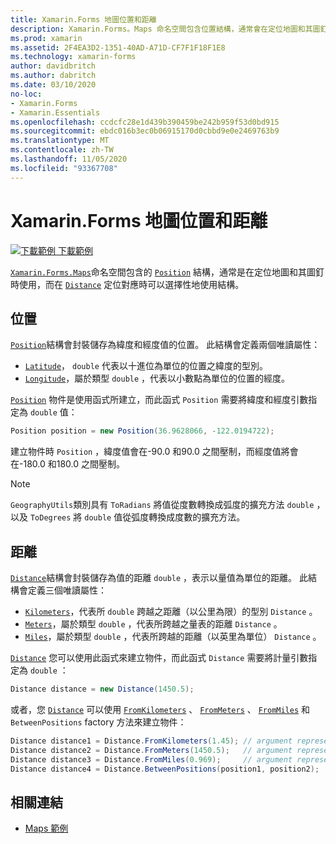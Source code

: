 ```yaml
---
title: Xamarin.Forms 地圖位置和距離
description: Xamarin.Forms。Maps 命名空間包含位置結構，通常會在定位地圖和其圖釘時使用，以及在定位地圖時選擇性地使用的距離結構。
ms.prod: xamarin
ms.assetid: 2F4EA3D2-1351-40AD-A71D-CF7F1F18F1E8
ms.technology: xamarin-forms
author: davidbritch
ms.author: dabritch
ms.date: 03/10/2020
no-loc:
- Xamarin.Forms
- Xamarin.Essentials
ms.openlocfilehash: ccdcfc28e1d439b390459be242b959f53d0bd915
ms.sourcegitcommit: ebdc016b3ec0b06915170d0cbbd9e0e2469763b9
ms.translationtype: MT
ms.contentlocale: zh-TW
ms.lasthandoff: 11/05/2020
ms.locfileid: "93367708"
---
```

# <a name="no-locxamarinforms-map-position-and-distance"></a>Xamarin.Forms 地圖位置和距離

[![下載範例](~/media/shared/download.png) 下載範例](/samples/xamarin/xamarin-forms-samples/workingwithmaps)

[`Xamarin.Forms.Maps`](xref:Xamarin.Forms.Maps)命名空間包含的 [`Position`](xref:Xamarin.Forms.Maps.Position) 結構，通常是在定位地圖和其圖釘時使用，而在 [`Distance`](xref:Xamarin.Forms.Maps.Distance) 定位對應時可以選擇性地使用結構。

## <a name="position"></a>位置

[`Position`](xref:Xamarin.Forms.Maps.Position)結構會封裝儲存為緯度和經度值的位置。 此結構會定義兩個唯讀屬性：

- [`Latitude`](xref:Xamarin.Forms.Maps.Position.Latitude)， `double` 代表以十進位為單位的位置之緯度的型別。
- [`Longitude`](xref:Xamarin.Forms.Maps.Position.Longitude)，屬於類型 `double` ，代表以小數點為單位的位置的經度。

[`Position`](xref:Xamarin.Forms.Maps.Position) 物件是使用函式所建立，而此函式 `Position` 需要將緯度和經度引數指定為 `double` 值：

```csharp
Position position = new Position(36.9628066, -122.0194722);
```

建立物件時 `Position` ，緯度值會在-90.0 和90.0 之間壓制，而經度值將會在-180.0 和180.0 之間壓制。

> [!NOTE]
> `GeographyUtils`類別具有 `ToRadians` 將值從度數轉換成弧度的擴充方法 `double` ，以及 `ToDegrees` 將 `double` 值從弧度轉換成度數的擴充方法。

## <a name="distance"></a>距離

[`Distance`](xref:Xamarin.Forms.Maps.Distance)結構會封裝儲存為值的距離 `double` ，表示以量值為單位的距離。 此結構會定義三個唯讀屬性：

- [`Kilometers`](xref:Xamarin.Forms.Maps.Distance.Kilometers)，代表所 `double` 跨越之距離（以公里為限）的型別 `Distance` 。
- [`Meters`](xref:Xamarin.Forms.Maps.Distance.Meters)，屬於類型 `double` ，代表所跨越之量表的距離 `Distance` 。
- [`Miles`](xref:Xamarin.Forms.Maps.Distance.Miles)，屬於類型 `double` ，代表所跨越的距離（以英里為單位） `Distance` 。

[`Distance`](xref:Xamarin.Forms.Maps.Distance) 您可以使用此函式來建立物件，而此函式 `Distance` 需要將計量引數指定為 `double` ：

```csharp
Distance distance = new Distance(1450.5);
```

或者，您 [`Distance`](xref:Xamarin.Forms.Maps.Distance) 可以使用 [`FromKilometers`](xref:Xamarin.Forms.Maps.Distance.FromKilometers*) 、 [`FromMeters`](xref:Xamarin.Forms.Maps.Distance.FromMeters*) 、 [`FromMiles`](xref:Xamarin.Forms.Maps.Distance.FromMiles*) 和 `BetweenPositions` factory 方法來建立物件：

```csharp
Distance distance1 = Distance.FromKilometers(1.45); // argument represents the number of kilometers
Distance distance2 = Distance.FromMeters(1450.5);   // argument represents the number of meters
Distance distance3 = Distance.FromMiles(0.969);     // argument represents the number of miles
Distance distance4 = Distance.BetweenPositions(position1, position2);
```

## <a name="related-links"></a>相關連結

- [Maps 範例](/samples/xamarin/xamarin-forms-samples/workingwithmaps)